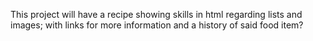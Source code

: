 This project will have a recipe showing skills in html regarding lists and images; with links for more information and a history of said food item?
